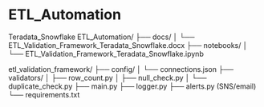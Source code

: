 # ETL_Automation
Teradata_Snowflake
ETL_Automation/
├── docs/
│   └── ETL_Validation_Framework_Teradata_Snowflake.docx
├── notebooks/
│   └── ETL_Validation_Framework_Teradata_Snowflake.ipynb


etl_validation_framework/
├── config/
│   └── connections.json
├── validators/
│   ├── row_count.py
│   ├── null_check.py
│   └── duplicate_check.py
├── main.py
├── logger.py
├── alerts.py (SNS/email)
└── requirements.txt
